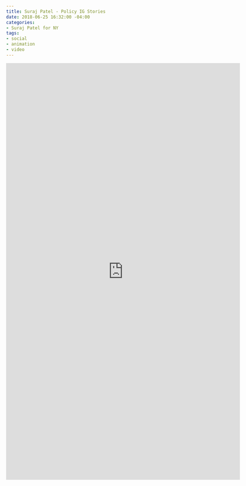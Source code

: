 ```yaml
---
title: Suraj Patel - Policy IG Stories
date: 2018-06-25 16:32:00 -04:00
categories:
- Suraj Patel for NY
tags:
- social
- animation
- video
---
```


<div class="video-vertical">
	<iframe src="https://player.vimeo.com/video/276957274" width="640" height="1140" frameborder="0" allow="autoplay; fullscreen" allowfullscreen></iframe>
</div>



